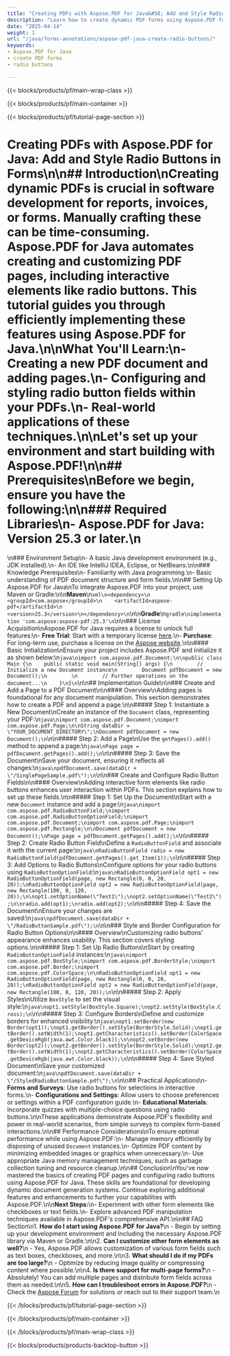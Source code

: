 ```yaml
---
title: "Creating PDFs with Aspose.PDF for Java&#58; Add and Style Radio Buttons in Forms"
description: "Learn how to create dynamic PDF forms using Aspose.PDF for Java. This guide covers adding and styling radio buttons, making your documents interactive."
date: "2025-04-14"
weight: 1
url: "/java/forms-annotations/aspose-pdf-java-create-radio-buttons/"
keywords:
- Aspose.PDF for Java
- create PDF forms
- radio buttons

---
```


{{< blocks/products/pf/main-wrap-class >}}

{{< blocks/products/pf/main-container >}}

{{< blocks/products/pf/tutorial-page-section >}}
# Creating PDFs with Aspose.PDF for Java: Add and Style Radio Buttons in Forms\n\n## Introduction\nCreating dynamic PDFs is crucial in software development for reports, invoices, or forms. Manually crafting these can be time-consuming. **Aspose.PDF for Java** automates creating and customizing PDF pages, including interactive elements like radio buttons. This tutorial guides you through efficiently implementing these features using Aspose.PDF for Java.\n\n**What You'll Learn:**\n- Creating a new PDF document and adding pages.\n- Configuring and styling radio button fields within your PDFs.\n- Real-world applications of these techniques.\n\nLet's set up your environment and start building with Aspose.PDF!\n\n## Prerequisites\nBefore we begin, ensure you have the following:\n\n### Required Libraries\n- **Aspose.PDF for Java**: Version 25.3 or later.\n  
\n### Environment Setup\n- A basic Java development environment (e.g., JDK installed).\n- An IDE like IntelliJ IDEA, Eclipse, or NetBeans.\n\n### Knowledge Prerequisites\n- Familiarity with Java programming.\n- Basic understanding of PDF document structure and form fields.\n\n## Setting Up Aspose.PDF for Java\nTo integrate Aspose.PDF into your project, use Maven or Gradle:\n\n**Maven**\n```xml\n<dependency>\n    <groupId>com.aspose</groupId>\n    <artifactId>aspose-pdf</artifactId>\n    <version>25.3</version>\n</dependency>\n```\n\n**Gradle**\n```gradle\nimplementation 'com.aspose:aspose-pdf:25.3'\n```\n\n### License Acquisition\nAspose.PDF for Java requires a license to unlock full features:\n- **Free Trial**: Start with a temporary license [here](https://purchase.aspose.com/temporary-license/).\n- **Purchase**: For long-term use, purchase a license on the [Aspose website](https://purchase.aspose.com/buy).\n\n#### Basic Initialization\nEnsure your project includes Aspose.PDF and initialize it as shown below:\n```java\nimport com.aspose.pdf.Document;\n\npublic class Main {\n    public static void main(String[] args) {\n        // Initialize a new Document instance\n        Document pdfDocument = new Document();\n        \n        // Further operations on the document...\n    }\n}\n```\n\n## Implementation Guide\n\n### Create and Add a Page to a PDF Document\n\n#### Overview\nAdding pages is foundational for any document manipulation. This section demonstrates how to create a PDF and append a page.\n\n##### Step 1: Instantiate a New Document\nCreate an instance of the `Document` class, representing your PDF:\n```java\nimport com.aspose.pdf.Document;\nimport com.aspose.pdf.Page;\n\nString dataDir = \"YOUR_DOCUMENT_DIRECTORY\";\nDocument pdfDocument = new Document();\n```\n\n##### Step 2: Add a Page\nUse the `getPages().add()` method to append a page:\n```java\nPage page = pdfDocument.getPages().add();\n```\n\n##### Step 3: Save the Document\nSave your document, ensuring it reflects all changes:\n```java\npdfDocument.save(dataDir + \"/SinglePageSample.pdf\");\n```\n\n### Create and Configure Radio Button Fields\n\n#### Overview\nAdding interactive form elements like radio buttons enhances user interaction within PDFs. This section explains how to set up these fields.\n\n##### Step 1: Set Up the Document\nStart with a new `Document` instance and add a page:\n```java\nimport com.aspose.pdf.RadioButtonField;\nimport com.aspose.pdf.RadioButtonOptionField;\nimport com.aspose.pdf.Document;\nimport com.aspose.pdf.Page;\nimport com.aspose.pdf.Rectangle;\n\nDocument pdfDocument = new Document();\nPage page = pdfDocument.getPages().add();\n```\n\n##### Step 2: Create Radio Button Field\nDefine a `RadioButtonField` and associate it with the current page:\n```java\nRadioButtonField radio = new RadioButtonField(pdfDocument.getPages().get_Item(1));\n```\n\n##### Step 3: Add Options to Radio Buttons\nConfigure options for your radio buttons using `RadioButtonOptionField`:\n```java\nRadioButtonOptionField opt1 = new RadioButtonOptionField(page, new Rectangle(0, 0, 20, 20));\nRadioButtonOptionField opt2 = new RadioButtonOptionField(page, new Rectangle(100, 0, 120, 20));\n\nopt1.setOptionName(\"Test1\");\nopt2.setOptionName(\"Test2\");\n\nradio.add(opt1);\nradio.add(opt2);\n```\n\n##### Step 4: Save the Document\nEnsure your changes are saved:\n```java\npdfDocument.save(dataDir + \"/RadioButtonSample.pdf\");\n```\n\n### Style and Border Configuration for Radio Button Options\n\n#### Overview\nCustomizing radio buttons' appearance enhances usability. This section covers styling options.\n\n##### Step 1: Set Up Radio Buttons\nStart by creating `RadioButtonOptionField` instances:\n```java\nimport com.aspose.pdf.BoxStyle;\nimport com.aspose.pdf.BorderStyle;\nimport com.aspose.pdf.Border;\nimport com.aspose.pdf.ColorSpace;\n\nRadioButtonOptionField opt1 = new RadioButtonOptionField(page, new Rectangle(0, 0, 20, 20));\nRadioButtonOptionField opt2 = new RadioButtonOptionField(page, new Rectangle(100, 0, 120, 20));\n```\n\n##### Step 2: Apply Styles\nUtilize `BoxStyle` to set the visual style:\n```java\nopt1.setStyle(BoxStyle.Square);\nopt2.setStyle(BoxStyle.Cross);\n```\n\n##### Step 3: Configure Borders\nDefine and customize borders for enhanced visibility:\n```java\nopt1.setBorder(new Border(opt1));\nopt1.getBorder().setStyle(BorderStyle.Solid);\nopt1.getBorder().setWidth(1);\nopt1.getCharacteristics().setBorder(ColorSpace.getDeviceRgb(java.awt.Color.black));\n\nopt2.setBorder(new Border(opt2));\nopt2.getBorder().setStyle(BorderStyle.Solid);\nopt2.getBorder().setWidth(1);\nopt2.getCharacteristics().setBorder(ColorSpace.getDeviceRgb(java.awt.Color.black));\n```\n\n##### Step 4: Save Styled Document\nSave your customized document:\n```java\npdfDocument.save(dataDir + \"/StyledRadioButtonSample.pdf\");\n```\n\n## Practical Applications\n- **Forms and Surveys**: Use radio buttons for selections in interactive forms.\n- **Configurations and Settings**: Allow users to choose preferences or settings within a PDF configuration guide.\n- **Educational Materials**: Incorporate quizzes with multiple-choice questions using radio buttons.\n\nThese applications demonstrate Aspose.PDF's flexibility and power in real-world scenarios, from simple surveys to complex form-based interactions.\n\n## Performance Considerations\nTo ensure optimal performance while using Aspose.PDF:\n- Manage memory efficiently by disposing of unused `Document` instances.\n- Optimize PDF content by minimizing embedded images or graphics when unnecessary.\n- Use appropriate Java memory management techniques, such as garbage collection tuning and resource cleanup.\n\n## Conclusion\nYou've now mastered the basics of creating PDF pages and configuring radio buttons using Aspose.PDF for Java. These skills are foundational for developing dynamic document generation systems. Continue exploring additional features and enhancements to further your capabilities with Aspose.PDF.\n\n**Next Steps:**\n- Experiment with other form elements like checkboxes or text fields.\n- Explore advanced PDF manipulation techniques available in Aspose.PDF's comprehensive API.\n\n## FAQ Section\n1. **How do I start using Aspose.PDF for Java?**\n   - Begin by setting up your development environment and including the necessary Aspose.PDF library via Maven or Gradle.\n\n2. **Can I customize other form elements as well?**\n   - Yes, Aspose.PDF allows customization of various form fields such as text boxes, checkboxes, and more.\n\n3. **What should I do if my PDFs are too large?**\n   - Optimize by reducing image quality or compressing content where possible.\n\n4. **Is there support for multi-page forms?**\n   - Absolutely! You can add multiple pages and distribute form fields across them as needed.\n\n5. **How can I troubleshoot errors in Aspose.PDF?**\n   - Check the [Aspose Forum](https://forum.aspose.com/c/pdf/10) for solutions or reach out to their support team.\n

{{< /blocks/products/pf/tutorial-page-section >}}

{{< /blocks/products/pf/main-container >}}

{{< /blocks/products/pf/main-wrap-class >}}

{{< blocks/products/products-backtop-button >}}